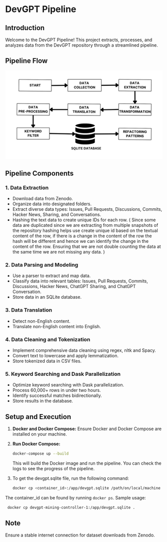 # DevGPT Pipeline

## Introduction

Welcome to the DevGPT Pipeline! This project extracts, processes, and analyzes data from the DevGPT repository through a streamlined pipeline.

## Pipeline Flow

![DevGPT Pipeline](images/Devgptt.png)


## Pipeline Components

### 1. Data Extraction
- Download data from Zenodo.
- Organize data into designated folders.
- Extract diverse data types: Issues, Pull Requests, Discussions, Commits, Hacker News, Sharing, and Conversations.
- Hashing the text data to create unique IDs for each row. ( Since some data are duplicated since we are extracting from multiple snapshots of the repository hashing helps use create unique id based on the textual content of the row, if there is a change in the content of the row the hash will be different and hence we can identify the change in the content of the row. Ensuring that we are not double counting the data at the same time we are not missing any data. )

### 2. Data Parsing and Modeling
- Use a parser to extract and map data.
- Classify data into relevant tables: Issues, Pull Requests, Commits, Discussions, Hacker News, ChatGPT Sharing, and ChatGPT Conversation.
- Store data in an SQLite database.

### 3. Data Translation
- Detect non-English content.
- Translate non-English content into English.

### 4. Data Cleaning and Tokenization
- Implement comprehensive data cleaning using regex, nltk and Spacy.
- Convert text to lowercase and apply lemmatization.
- Store tokenized data in CSV files.

### 5. Keyword Searching and Dask Parallelization
- Optimize keyword searching with Dask parallelization.
- Process 60,000+ rows in under two hours.
- Identify successful matches bidirectionally.
- Store results in the database.

## Setup and Execution

1. **Docker and Docker Compose:**
    Ensure Docker and Docker Compose are installed on your machine.

2. **Run Docker Compose:**
   ```bash
   docker-compose up --build
   ```
    This will build the Docker image and run the pipeline. You can check the logs to see the progress of the pipeline.

3. To get the devgpt.sqlite file, run the following command:
   ```bash
   docker cp <container_id>:/app/devgpt.sqlite /path/on/local/machine
   ```
The container_id can be found by running `docker ps`.
Sample usage:
   ```bash
    docker cp devgpt-mining-controller-1:/app/devgpt.sqlite . 
   ```




## Note

Ensure a stable internet connection for dataset downloads from Zenodo.

